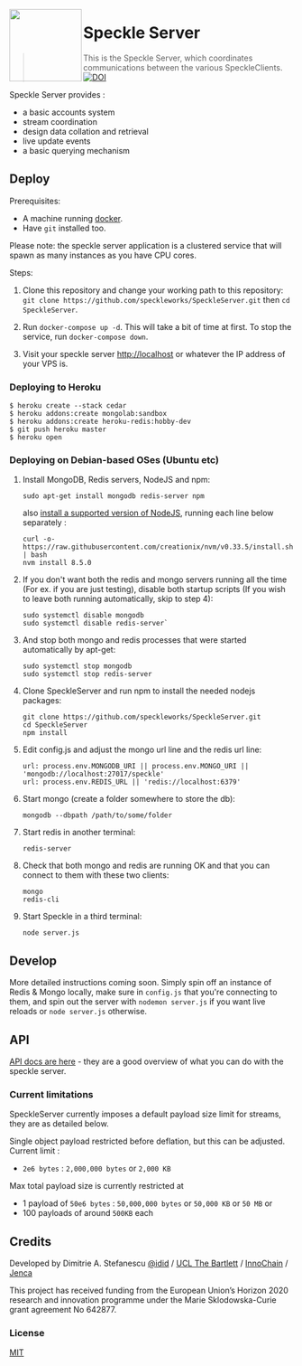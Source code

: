<a href="url"><img src="https://speckle.works/img/logos/2xlogo-white.png" align="left" height="128" ></a>
# Speckle Server

> This is the Speckle Server, which coordinates communications between the various SpeckleClients.
[![DOI](https://zenodo.org/badge/74043433.svg)](https://zenodo.org/badge/latestdoi/74043433)

Speckle Server provides :
- a basic accounts system
- stream coordination
- design data collation and retrieval
- live update events
- a basic querying mechanism

## Deploy

Prerequisites:  
- A machine running [docker](https://www.docker.com/community-edition#download).
- Have `git` installed too. 

Please note: the speckle server application is a clustered service that will spawn as many instances as you have CPU cores. 

Steps: 
1) Clone this repository and change your working path to this repository: 
`git clone https://github.com/speckleworks/SpeckleServer.git` then `cd SpeckleServer`. 

2) Run `docker-compose up -d`. This will take a bit of time at first. To stop the service, run `docker-compose down`.

3) Visit your speckle server [http://localhost](http://localhost) or whatever the IP address of your VPS is.

### Deploying to Heroku

    $ heroku create --stack cedar
    $ heroku addons:create mongolab:sandbox
    $ heroku addons:create heroku-redis:hobby-dev
    $ git push heroku master
    $ heroku open

### Deploying on Debian-based OSes (Ubuntu etc)

1) Install MongoDB, Redis servers, NodeJS and npm: 

       sudo apt-get install mongodb redis-server npm

   also [install a supported version of NodeJS](https://www.digitalocean.com/community/tutorials/how-to-install-node-js-on-ubuntu-16-04), running each line below separately :

       curl -o- https://raw.githubusercontent.com/creationix/nvm/v0.33.5/install.sh | bash
       nvm install 8.5.0
       
2) If you don't want both the redis and mongo servers running all the time (For ex. if you are just testing), disable both startup scripts (If you wish to leave both running automatically, skip to step 4):

       sudo systemctl disable mongodb
       sudo systemctl disable redis-server`

3) And stop both mongo and redis processes that were started automatically by apt-get: 

       sudo systemctl stop mongodb
       sudo systemctl stop redis-server

4) Clone SpeckleServer and run npm to install the needed nodejs packages: 

       git clone https://github.com/speckleworks/SpeckleServer.git
       cd SpeckleServer
       npm install

5) Edit config.js and adjust the mongo url line and the redis url line: 

       url: process.env.MONGODB_URI || process.env.MONGO_URI || 'mongodb://localhost:27017/speckle'
       url: process.env.REDIS_URL || 'redis://localhost:6379'
    
6) Start mongo (create a folder somewhere to store the db): 

       mongodb --dbpath /path/to/some/folder
    
7) Start redis in another terminal: 

       redis-server
 
8) Check that both mongo and redis are running OK and that you can connect to them with these two clients:

       mongo
       redis-cli
    
9) Start Speckle in a third terminal: 

       node server.js

## Develop
More detailed instructions coming soon. Simply spin off an instance of Redis & Mongo locally, make sure in `config.js` that you're connecting to them, and spin out the server with `nodemon server.js` if  you want live reloads or `node server.js` otherwise. 

## API
[API docs are here](https://speckleworks.github.io/SpeckleSpecs/) - they are a good overview of what you can do with the speckle server.

### Current limitations
SpeckleServer currently imposes a default payload size limit for streams, they are as detailed below.

Single object payload restricted before deflation, but this can be adjusted. Current limit :
- `2e6 bytes` : `2,000,000 bytes` or `2,000 KB` 

Max total payload size is currently restricted at 
- 1 payload of `50e6 bytes` : `50,000,000 bytes` or `50,000 KB` or `50 MB` or
- 100 payloads of around `500KB` each

## Credits
Developed by Dimitrie A. Stefanescu [@idid](http://twitter.com/idid) / [UCL The Bartlett](https://www.ucl.ac.uk/bartlett/) / [InnoChain](http://innochain.net) / [Jenca](http://www.jenca.org)

This project has received funding from the European Union’s Horizon 2020 research and innovation programme under the Marie Sklodowska-Curie grant agreement No 642877.

### License
[MIT](https://github.com/speckleworks/SpeckleServer/blob/master/LICENSE)
